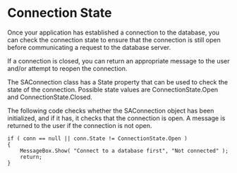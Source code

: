 <!-- loio3bd014696c5f10148733bb96ef656efe -->

# Connection State

Once your application has established a connection to the database, you can check the connection state to ensure that the connection is still open before communicating a request to the database server.

If a connection is closed, you can return an appropriate message to the user and/or attempt to reopen the connection.

The SAConnection class has a State property that can be used to check the state of the connection. Possible state values are ConnectionState.Open and ConnectionState.Closed.

The following code checks whether the SAConnection object has been initialized, and if it has, it checks that the connection is open. A message is returned to the user if the connection is not open.

```
if ( conn == null || conn.State != ConnectionState.Open ) 
{
    MessageBox.Show( "Connect to a database first", "Not connected" );
    return;
} 
```

